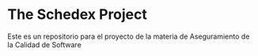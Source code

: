 # The Schedex Project

Este es un repositorio para el proyecto de la materia de Aseguramiento de la Calidad de Software
